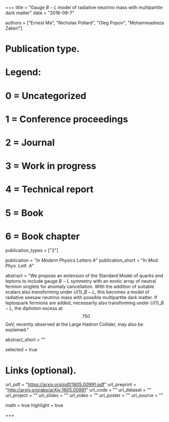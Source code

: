 +++
title = "Gauge $B-L$ model of radiative neutrino mass with multipartite dark matter"
date = "2016-09-7"

authors = ["Ernest Ma", "Nicholas Pollard", "Oleg Popov", "Mohammadreza Zakeri"]

# Publication type.
# Legend:
# 0 = Uncategorized
# 1 = Conference proceedings
# 2 = Journal
# 3 = Work in progress
# 4 = Technical report
# 5 = Book
# 6 = Book chapter
publication_types = ["2"]

publication = "In *Modern Physics Letters A*"
publication_short = "In *Mod. Phys. Lett. A*"

abstract = "We propose an extension of the Standard Model of quarks and leptons to include gauge $B-L$ symmetry with an exotic array of neutral fermion singlets for anomaly cancellation. With the addition of suitable scalars also transforming under $U(1)\_{B-L}$, this becomes a model of radiative seesaw neutrino mass with possible multipartite dark matter. If leptoquark fermions are added, necessarily also transforming under $U(1)\_{B-L}$, the diphoton excess at $$750$$ GeV, recently observed at the Large Hadron Collider, may also be explained."

abstract_short = ""

selected = true

# Links (optional).
url_pdf = "https://arxiv.org/pdf/1605.00991.pdf"
url_preprint = "http://arxiv.org/abs/arXiv:1605.00991"
url_code = ""
url_dataset = ""
url_project = ""
url_slides = ""
url_video = ""
url_poster = ""
url_source = ""

math = true
highlight = true

+++
